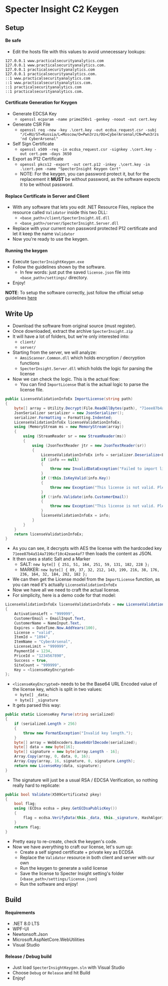 # Specter Insight C2 Keygen

## Setup


#### Be safe

- Edit the hosts file with this values to avoid unnecessary lookups:
```
127.0.0.1 www.practicalsecurityanalytics.com
127.0.0.1 www.practicalsecurityanalytics.com.
127.0.0.1 practicalsecurityanalytics.com
127.0.0.1 practicalsecurityanalytics.com.
::1 www.practicalsecurityanalytics.com
::1 www.practicalsecurityanalytics.com.
::1 practicalsecurityanalytics.com
::1 practicalsecurityanalytics.com.
```

#### Certificate Generation for Keygen

 - Generate EDCSA Key
	- `openssl ecparam -name prime256v1 -genkey -noout -out cert.key`
 - Generate CSR File
	- `openssl req -new -key .\cert.key -out ecdsa_request.csr -subj "/C=RU/ST=Russia/L=Moscow/O=Pwn3rzs/OU=CyberArsenal/CN=Pwn3rzs 'nd CyberArsenal"`
 - Self Sign Certificate
   - `openssl x509 -req -in ecdsa_request.csr -signkey .\cert.key -out cert.pem -days 3650`
 - Export as P12 Certificate
	- `openssl pkcs12 -export -out cert.p12 -inkey .\cert.key -in .\cert.pem -name "SpecterInsight Keygen Cert"`
	- NOTE: For the keygen, you can password protect it, but for the replacement it __MUST__ be without password, as the software expects it to be without password.

#### Replace Certificate in Server and Client

 -  With any software that lets you edit .NET Resource Files, replace the resource called `Validator` inside this two DLL:
	- `<base_path>/client/SpecterInsight.UI.dll`
	- `<base_path>/server/SpecterInsight.Server.dll`
 - Replace with your current non password protected P12 certificate and let it keep the name `Validator`
 - Now you're ready to use the keygen.

#### Running the keygen

 - Execute `SpecterInsightKeygen.exe`
 - Follow the guidelines shown by the software.
	- In few words: just put the saved `license.json` file into `<base_path>/settings/` directory.
 - Enjoy!

__NOTE__: To setup the software correctly, just follow the official setup guidelines [here](https://practicalsecurityanalytics.com/specterinsight/tutorials/installation/)


## Write Up

- Download the software from original source (must register).
- Once downloaded, extract the archive `SpecterInsight.zip`
- It will have a lot of folders, but we're only interested into:
  - `client/`
  - `server/`
- Starting from the server, we will analyze:
  - `AmsiScanner.Common.dll` which holds encryption / decryption functions
  - `SpecterInsight.Server.dll` which holds the logic for parsing the license
- Now we can check the logic. This is the actual flow:
  - You can find `ImportLicense` that is the actual logic to parse the license file.
```csharp
public LicenseValidationInfoEx ImportLicense(string path)
{
	byte[] array = Utility.Decrypt(File.ReadAllBytes(path), "71eee87b4a514a7196cf10c42eae4af7");
	JsonSerializer serializer = new JsonSerializer();
	serializer.Formatting = Formatting.Indented;
	LicenseValidationInfoEx licenseValidationInfoEx;
	using (MemoryStream ms = new MemoryStream(array))
	{
		using (StreamReader sr = new StreamReader(ms))
		{
			using (JsonTextReader jtr = new JsonTextReader(sr))
			{
				LicenseValidationInfoEx info = serializer.Deserialize<LicenseValidationInfoEx>(jtr);
				if (info == null)
				{
					throw new InvalidDataException("Failed to import license details.");
				}
				if (!this.IsKeyValid(info.Key))
				{
					throw new Exception("This license is not valid. Please visit www.practicalsecurityanalytics.com to purchase a license.");
				}
				if (!info.Validate(info.CustomerEmail))
				{
					throw new Exception("This license is not valid. Please visit www.practicalsecurityanalytics.com to update your license.");
				}
				licenseValidationInfoEx = info;
			}
		}
	}
	return licenseValidationInfoEx;
}
```
   - As you can see, it decrypts with AES the license with the hardcoded key `71eee87b4a514a7196cf10c42eae4af7` then loads the content as JSON.
   - It then uses a static Salt and a Marker
	 - SALT: `new byte[] { 251, 51, 164, 251, 59, 131, 182, 228 };`
	 - MARKER: `new byte[] { 89, 37, 32, 212, 143, 199, 216, 38, 176, 236, 164, 32, 184, 202, 182 };`
   - We can then get the License model from the `ImportLicense` function, as you can read it's actually `LicenseValidationInfoEx` 
   - Now we have all we need to craft the actual license.
   - For simplicity, here is a demo code for that model:
```csharp
LicenseValidationInfoEx licenseValidationInfoEx = new LicenseValidationInfoEx()
{
    ActivationsLeft = "999999",
    CustomerEmail = EmailInput.Text,
    CustomerName = NameInput.Text,
    Expires = DateTime.Now.AddYears(100),
    License = "valid",
    ItemId = "1094",
    ItemName = "CyberArsenal",
    LicenseLimit = "999999",
    PaymentId = 1234,
    PriceId = "1234567890",
    Success = true,
    SiteCount = "999999",
    Key = <licenseKeyEncrypted>
};
```
   - `<licenseKeyEncrypted>` needs to be the Base64 URL Encoded value of the license key, which is split in two values:
	 - `byte[] _data;` 
	 - `byte[] _signature`
   - It gets parsed this way:
```csharp
public static LicenseKey Parse(string serialized)
{
	if (serialized.Length > 256)
	{
		throw new FormatException("Invalid key length.");
	}
	byte[] array = WebEncoders.Base64UrlDecode(serialized);
	byte[] data = new byte[16];
	byte[] signature = new byte[array.Length - 16];
	Array.Copy(array, 0, data, 0, 16);
	Array.Copy(array, 16, signature, 0, signature.Length);
	return new LicenseKey(data, signature);
}
```
   - The signature will just be a usual RSA / EDCSA Verification, so nothing really hard to replicate:
```csharp
public bool Validate(X509Certificate2 pkey)
{
	bool flag;
	using (ECDsa ecdsa = pkey.GetECDsaPublicKey())
	{
		flag = ecdsa.VerifyData(this._data, this._signature, HashAlgorithmName.SHA256, DSASignatureFormat.Rfc3279DerSequence);
	}
	return flag;
}
```
   - Pretty easy to re-create, check the keygen's code.
   - Now we have averything to craft our license, let's sum up:
	 - Create a self signed certificate + private key as ECDSA
     - Replace the `Validator` resource in both client and server with our own
     - Run the keygen to generate a valid license
	 - Save the license to Specter Insight setting's folder (`<base_path>/settings/license.json`)
	 - Run the software and enjoy!

## Build
 
#### Requirements
 - .NET 8.0 LTS
 - WPF-UI 
 - Newtonsoft.Json
 - Microsoft.AspNetCore.WebUtilities
 - Visual Studio

#### Release / Debug build

 - Just load `SpecterInsightKeygen.sln` with Visual Studio
 - Choose `Debug` or `Release` and hit Build
 - Enjoy!